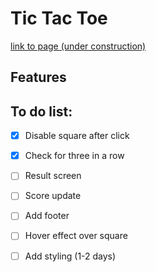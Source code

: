 # Tic Tac Toe

<a href="https://sumedh-inamdar.github.io/tic-tac-toe/">link to page (under construction) </a>

## Features

## To do list:

- [x] Disable square after click
- [x] Check for three in a row
- [ ] Result screen
- [ ] Score update
- [ ] Add footer
- [ ] Hover effect over square
- [ ] Add styling (1-2 days)

